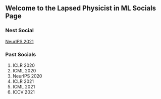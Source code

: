 ## Welcome to the Lapsed Physicist in ML Socials Page


### Nest Social 
[NeurIPS 2021](https://nips.cc/Conferences/2021/Schedule?showEvent=22389)

### Past Socials
1. ICLR 2020
2. ICML 2020
3. NeurIPS 2020
4. ICLR 2021
5. ICML 2021
6. ICCV 2021
